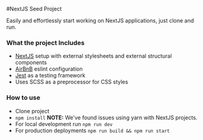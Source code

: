 #NextJS Seed Project

Easily and effortlessly start working on NextJS applications, just clone and run.

### What the project Includes

- [NextJS](https://github.com/zeit/next.js) setup with external stylesheets and external structural components
- [AirBnB](https://github.com/airbnb/javascript) eslint configuration
- [Jest](https://github.com/facebook/jest) as a testing framework
- Uses SCSS as a preprocessor for CSS styles

### How to use

- Clone project
- `npm install` **NOTE:** We've found issues using yarn with NextJS projects.
- For local development run `npm run dev`
- For production deployments `npm run build && npm run start`
